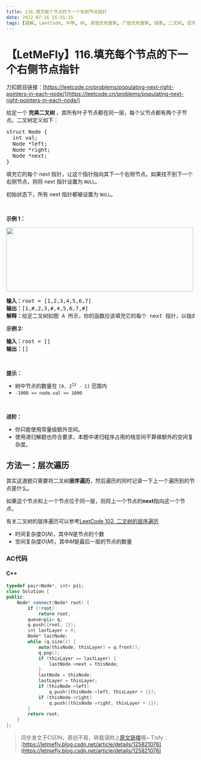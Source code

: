 ```yaml
---
title: 116.填充每个节点的下一个右侧节点指针
date: 2022-07-16 15:55:15
tags: [题解, LeetCode, 中等, 树, 深度优先搜索, 广度优先搜索, 链表, 二叉树, 层序遍历, 完全二叉树]
---
```


# 【LetMeFly】116.填充每个节点的下一个右侧节点指针

力扣题目链接：[https://leetcode.cn/problems/populating-next-right-pointers-in-each-node/](https://leetcode.cn/problems/populating-next-right-pointers-in-each-node/)

<p>给定一个&nbsp;<strong>完美二叉树&nbsp;</strong>，其所有叶子节点都在同一层，每个父节点都有两个子节点。二叉树定义如下：</p>

<pre>
struct Node {
  int val;
  Node *left;
  Node *right;
  Node *next;
}</pre>

<p>填充它的每个 next 指针，让这个指针指向其下一个右侧节点。如果找不到下一个右侧节点，则将 next 指针设置为 <code>NULL</code>。</p>

<p>初始状态下，所有&nbsp;next 指针都被设置为 <code>NULL</code>。</p>

<p>&nbsp;</p>

<p><strong>示例 1：</strong></p>
 
<p><img alt="" src="https://assets.leetcode.com/uploads/2019/02/14/116_sample.png" style="height: 171px; width: 500px;" /></p>

<pre>
<b>输入：</b>root = [1,2,3,4,5,6,7]
<b>输出：</b>[1,#,2,3,#,4,5,6,7,#]
<b>解释：</b>给定二叉树如图 A 所示，你的函数应该填充它的每个 next 指针，以指向其下一个右侧节点，如图 B 所示。序列化的输出按层序遍历排列，同一层节点由 next 指针连接，'#' 标志着每一层的结束。
</pre>

<p><meta charset="UTF-8" /></p>

<p><strong>示例 2:</strong></p>

<pre>
<b>输入：</b>root = []
<b>输出：</b>[]
</pre>

<p>&nbsp;</p>

<p><strong>提示：</strong></p>

<ul>
	<li>树中节点的数量在<meta charset="UTF-8" />&nbsp;<code>[0, 2<sup>12</sup>&nbsp;- 1]</code>&nbsp;范围内</li>
	<li><code>-1000 &lt;= node.val &lt;= 1000</code></li>
</ul>

<p>&nbsp;</p>

<p><strong>进阶：</strong></p>

<ul>
	<li>你只能使用常量级额外空间。</li>
	<li>使用递归解题也符合要求，本题中递归程序占用的栈空间不算做额外的空间复杂度。</li>
</ul>


    
## 方法一：层次遍历

其实这道题只需要将二叉树**层序遍历**，然后遍历的同时记录一下上一个遍历到的节点是什么。

如果这个节点和上一个节点位于同一层，则将上一个节点的**next**指向这一个节点。

有关二叉树的层序遍历可以参考[LeetCode 102. 二叉树的层序遍历](https://blog.letmefly.xyz/2022/07/03/LeetCode%200102.%E4%BA%8C%E5%8F%89%E6%A0%91%E7%9A%84%E5%B1%82%E5%BA%8F%E9%81%8D%E5%8E%86/)

+ 时间复杂度$O(N)$，其中$N$是节点的个数
+ 空间复杂度$O(M)$，其中$M$是最后一层的节点的数量

### AC代码

#### C++

```cpp
typedef pair<Node*, int> pii;
class Solution {
public:
    Node* connect(Node* root) {
        if (!root)
            return root;
        queue<pii> q;
        q.push({root, 1});
        int lastLayer = 0;
        Node* lastNode;
        while (q.size()) {
            auto[thisNode, thisLayer] = q.front();
            q.pop();
            if (thisLayer == lastLayer) {
                lastNode->next = thisNode;
            }
            lastNode = thisNode;
            lastLayer = thisLayer;
            if (thisNode->left)
                q.push({thisNode->left, thisLayer + 1});
            if (thisNode->right)
                q.push({thisNode->right, thisLayer + 1});
        }
        return root;
    }
};
```

> 同步发文于CSDN，原创不易，转载请附上[原文链接](https://blog.letmefly.xyz/2022/07/16/LeetCode%200116.%E5%A1%AB%E5%85%85%E6%AF%8F%E4%B8%AA%E8%8A%82%E7%82%B9%E7%9A%84%E4%B8%8B%E4%B8%80%E4%B8%AA%E5%8F%B3%E4%BE%A7%E8%8A%82%E7%82%B9%E6%8C%87%E9%92%88/)哦~
> Tisfy：[https://letmefly.blog.csdn.net/article/details/125821076](https://letmefly.blog.csdn.net/article/details/125821076)
